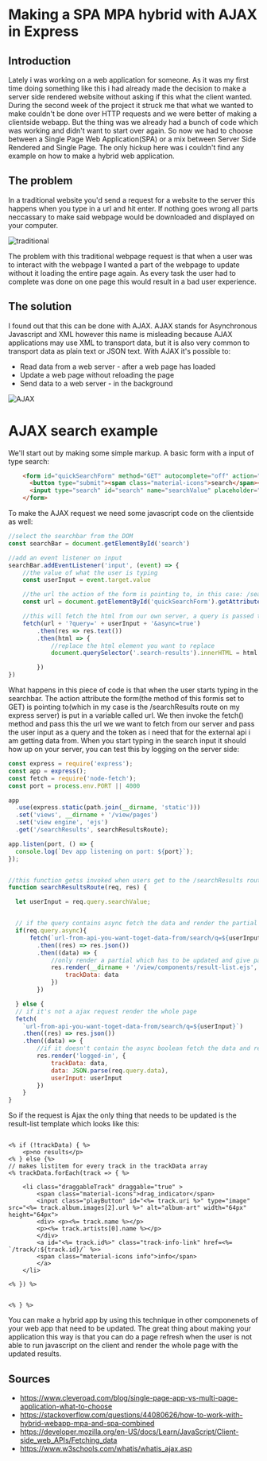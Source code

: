 # Making a SPA MPA hybrid with AJAX in Express

## Introduction

Lately i was working on a web application for someone. As it was my first time doing something like this i had already made the decision to make a server side rendered website without asking if this what the client wanted. During the second week of the project it struck me that what we wanted to make couldn't be done over HTTP requests and we were better of making a clientside webapp. But the thing was we already had a bunch of code which was working and didn't want to start over again. So now we had to choose between a Single Page Web Application(SPA) or a mix between Server Side Rendered and Single Page. The only hickup here was i couldn't find any example on how to make a hybrid web application.

## The problem 

In a traditional website you'd send a request for a website to the server this happens when you type in a url and hit enter. If nothing goes wrong all parts neccassary to make said webpage would be downloaded and displayed on your computer.

![traditional](https://mdn.mozillademos.org/files/6475/web-site-architechture@2x.png)

The problem with this traditional webpage request is that when a user was to interact with the webpage I wanted a part of the webpage to update without it loading the entire page again. As every task the user had to complete was done on one page this would result in a bad user experience.

## The solution

I found out that this can be done with AJAX. AJAX stands for Asynchronous Javascript and XML however this name is misleading because AJAX applications may use XML to transport data, but it is also very common to transport data as plain text or JSON text. With AJAX it's possible to:

* Read data from a web server - after a web page has loaded
* Update a web page without reloading the page
* Send data to a web server - in the background

![AJAX](https://mdn.mozillademos.org/files/6477/moderne-web-site-architechture@2x.png)

<!-- # SPA or SSR

I started of by researching the differences between Single Page Applications and Server Side Rendered pages. The main thing we could not reach with SSR is passing states because the page would refresh if you ought to go to a new page. Keeping track on state is easy to do in a SPA because theres no HTTP request send out which means no page reload, everything basically happens on one page. The only big disadvantage to a SPA is that everything is handled on the clientside, this means that if a user doesn't have javascript the app won't work. 

# Server Side Rendered SPA 

Because it was not possible to progressively enhance the SPA i started looking into rendering a SPA on the server side. However i quickly came to the conclusion this wasn't the right answer for my issue either. A Server Side rendered SPA basically means that the initial page is rendered on the server and sent back to the client. So if a user is not able to use javascript he or she will only be able to see the homepage of the application, and won't be able to interact with it. -->

# AJAX search example

We'll start out by making some simple markup. A basic form with a input of type search:

```html
    <form id="quickSearchForm" method="GET" autocomplete="off" action="/searchResults">
      <button type="submit"><span class="material-icons">search</span></button>
      <input type="search" id="search" name="searchValue" placeholder="Search" data-search-input="input">
    </form>
```

To make the AJAX request we need some javascript code on the clientside as well:
```js
//select the searchbar from the DOM
const searchBar = document.getElementById('search')

//add an event listener on input
searchBar.addEventListener('input', (event) => {
    //the value of what the user is typing
    const userInput = event.target.value

    //the url the action of the form is pointing to, in this case: /searchResults
    const url = document.getElementById('quickSearchForm').getAttribute('action')

    //this will fetch the html from our own server, a query is passed to the route with the user input a, a boolean to check wheter the qquery received was asynchronous and in my case the acces token
    fetch(url + '?query=' + userInput + '&async=true') 
        .then(res => res.text())
        .then(html => {
            //replace the html element you want to replace
            document.querySelector('.search-results').innerHTML = html

        })  
})

```

What happens in this piece of code is that when the user starts typing in the searchbar. The action attribute the form(the method of this formis set to GET) is pointing to(which in my case is the /searchResults route on my express server) is put in a variable called url. We then invoke the fetch() method and pass this the url we we want to fetch from our server and pass the user input as a query and the token as i need that for the external api i am getting data from.
When you start typing in the search input it should how up on your server, you can test this by logging on the server side:

```js
const express = require('express');
const app = express();
const fetch = require('node-fetch');
const port = process.env.PORT || 4000

app
  .use(express.static(path.join(__dirname, 'static')))
  .set('views', __dirname + '/view/pages')
  .set('view engine', 'ejs')
  .get('/searchResults', searchResultsRoute);

app.listen(port, () => {
  console.log(`Dev app listening on port: ${port}`);
});


//this function getss invoked when users get to the /searchResults route
function searchResultsRoute(req, res) {

  let userInput = req.query.searchValue;


  // if the query contains async fetch the data and render the partial
  if(req.query.async){
      fetch(`url-from-api-you-want-toget-data-from/search/q=${userInput}`)
        .then((res) => res.json())
        .then((data) => {
            //only render a partial which has to be updated and give pass the data just fetched with it
            res.render(__dirname + '/view/components/result-list.ejs', {
                trackData: data
            })
        })

  } else {
  // if it's not a ajax request render the whole page
  fetch(
    `url-from-api-you-want-toget-data-from/search/q=${userInput}`)
    .then((res) => res.json())
    .then((data) => {
        //if it doesn't contain the async boolean fetch the data and render the whole page
        res.render('logged-in', {
            trackData: data,
            data: JSON.parse(req.query.data),
            userInput: userInput
        })
    }
}
```

So if the request is Ajax the only thing that needs to be updated is the result-list template which looks like this:

```ejs

<% if (!trackData) { %>
    <p>no results</p>
<% } else {%>
// makes listitem for every track in the trackData array
<% trackData.forEach(track => { %>

    <li class="draggableTrack" draggable="true" > 
        <span class="material-icons">drag_indicator</span>
        <input class="playButton" id="<%= track.uri %>" type="image" src="<%= track.album.images[2].url %>" alt="album-art" width="64px" height="64px">
        <div> <p><%= track.name %></p>
        <p><%= track.artists[0].name %></p>
        </div>
        <a id="<%= track.id%>" class="track-info-link" href=<%= `/track/:${track.id}/` %>>
        <span class="material-icons info">info</span>
        </a>
    </li> 
    
<% }) %>


<% } %>
```


You can make a hybrid app by using this technique in other componenets of your web app that need to be updated. The great thing about making your application this way is that you can do a page refresh when the user is not able to run javascript on the client and render the whole page with the updated results. 

## Sources

<!-- * https://blogs.perficient.com/2015/01/26/mixing-mpa-and-spa-worst-of-both-worlds/
* https://medium.com/@NeotericEU/single-page-application-vs-multiple-page-application-2591588efe58 -->
* https://www.cleveroad.com/blog/single-page-app-vs-multi-page-application-what-to-choose
* https://stackoverflow.com/questions/44080626/how-to-work-with-hybrid-webapp-mpa-and-spa-combined
* https://developer.mozilla.org/en-US/docs/Learn/JavaScript/Client-side_web_APIs/Fetching_data
* https://www.w3schools.com/whatis/whatis_ajax.asp